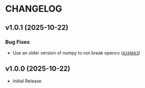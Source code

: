# CHANGELOG

<!-- version list -->

## v1.0.1 (2025-10-22)

### Bug Fixes

- Use an older version of numpy to not break opencv
  ([`4249663`](https://github.com/UCSD-E4E/fishsense-api-sdk/commit/4249663a59338a46e0321fe8f4e00741e1d72c45))


## v1.0.0 (2025-10-22)

- Initial Release
